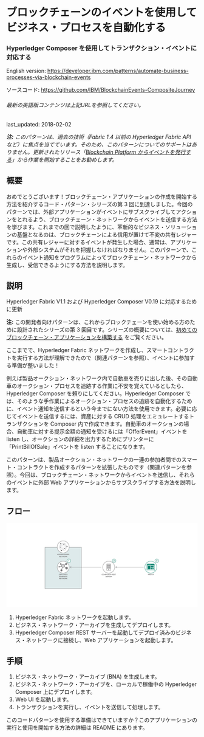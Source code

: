 # ブロックチェーンのイベントを使用してビジネス・プロセスを自動化する

### Hyperledger Composer を使用してトランザクション・イベントに対応する

English version: https://developer.ibm.com/patterns/automate-business-processes-via-blockchain-events
  
ソースコード: https://github.com/IBM/BlockchainEvents-CompositeJourney

###### 最新の英語版コンテンツは上記URLを参照してください。
last_updated: 2018-02-02

 _**注:** このパターンは、過去の技術（Fabric 1.4 以前の Hyperledger Fabric API など）に焦点を当てています。そのため、このパターンについてのサポートはありません。更新されたリリース「[Blockchain Platform からイベントを発行する](https://developer.ibm.com/jp/patterns/implementing-blockchain-events-using-ibp-vscode-extension/)」から作業を開始することをお勧めします。_

## 概要

おめでとうございます！ブロックチェーン・アプリケーションの作成を開始する方法を紹介するコード・パターン・シリーズの第 3 回に到達しました。今回のパターンでは、外部アプリケーションがイベントにサブスクライブしてアクションをとれるよう、ブロックチェーン・ネットワークからイベントを送信する方法を学びます。これまでの回で説明したように、革新的なビジネス・ソリューションの基盤となるのは、ブロックチェーンによる信用が置けて不変の共有レジャーです。この共有レジャーに対するイベントが発生した場合、通常は、アプリケーションや外部システムがそれを把握しなければなりません。このパターンで、これらのイベント通知をプログラムによってブロックチェーン・ネットワークから生成し、受信できるようにする方法を説明します。

## 説明

Hyperledger Fabric V1.1 および Hyperledger Composer V0.19 に対応するために更新

**注:** この開発者向けパターンは、これからブロックチェーンを使い始める方のために設計されたシリーズの第 3 回目です。シリーズの概要については、[初めてのブロックチェーン・アプリケーションを構築する](https://developer.ibm.com/jp/series/code-pattern-series-build-your-first-blockchain-application/) をご覧ください。

ここまでで、Hyperledger Fabric ネットワークを作成し、スマートコントラクトを実行する方法が理解できたので（関連パターンを参照）、イベントに参加する準備が整いました！

例えば製品オークション・ネットワーク内で自動車を売りに出した後、その自動車のオークション・プロセスを追跡する作業に不安を覚えているとしたら、Hyperledger Composer を頼りにしてください。Hyperledger Composer では、そのような手作業によるオークション・プロセスの追跡を自動化するために、イベント通知を送信するという今までにない方法を使用できます。必要に応じてイベントを送信するには、資産に対する CRUD 処理をエミュレートするトランザクションを Composer 内で作成できます。自動車のオークションの場合、自動車に対する提示金額の通知を受けるには「OfferEvent」イベントを listen し、オークションの詳細を出力するためにプリンターに「PrintBillOfSale」イベントを listen することになります。

このパターンは、製品オークション・ネットワークの一連の参加者間でのスマート・コントラクトを作成するパターンを拡張したものです（関連パターンを参照）。今回は、ブロックチェーン・ネットワークからイベントを送信し、それらのイベントに外部 Web アプリケーションからサブスクライブする方法を説明します。

## フロー

![フロー](./images/arch-blockchain-events.png)

1. Hyperledger Fabric ネットワークを起動します。
2. ビジネス・ネットワーク・アーカイブを生成してデプロイします。
3. Hyperledger Composer REST サーバーを起動してデプロイ済みのビジネス・ネットワークに接続し、Web アプリケーションを起動します。

## 手順

1. ビジネス・ネットワーク・アーカイブ (BNA) を生成します。
1. ビジネス・ネットワーク・アーカイブを、ローカルで稼働中の Hyperledger Composer 上にデプロイします。
1. Web UI を起動します。
1. トランザクションを実行し、イベントを送信して処理します。

このコードパターンを使用する準備はできていますか？このアプリケーションの実行と使用を開始する方法の詳細は README にあります。
